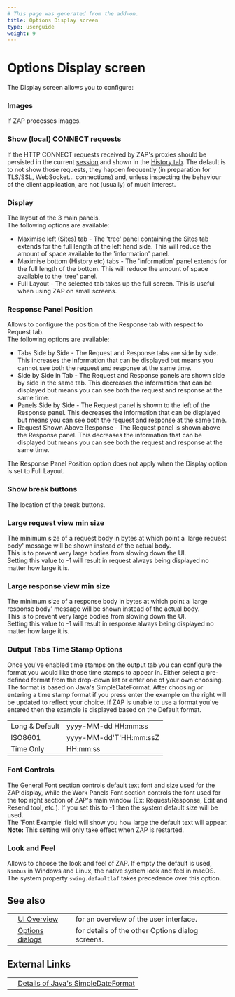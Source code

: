```yaml
---
# This page was generated from the add-on.
title: Options Display screen
type: userguide
weight: 9
---
```


# Options Display screen


The Display screen allows you to configure:

### Images

If ZAP processes images.

### Show (local) CONNECT requests

If the HTTP CONNECT requests received by ZAP's proxies should be persisted in the current [session](/docs/desktop/ui/tlmenu/file/) and shown in the [History tab](/docs/desktop/ui/tabs/history/). The default is to not show those requests, they happen frequently (in preparation for TLS/SSL, WebSocket... connections) and, unless inspecting the behaviour of the client application, are not (usually) of much interest.

### Display

The layout of the 3 main panels.  
The following options are available:

* Maximise left (Sites) tab - The 'tree' panel containing the Sites tab extends for the full length of the left hand side. This will reduce the amount of space available to the 'information' panel.
* Maximise bottom (History etc) tabs - The 'information' panel extends for the full length of the bottom. This will reduce the amount of space available to the 'tree' panel.
* Full Layout - The selected tab takes up the full screen. This is useful when using ZAP on small screens.

### Response Panel Position

Allows to configure the position of the Response tab with respect to Request tab.  
The following options are available:

* Tabs Side by Side - The Request and Response tabs are side by side. This increases the information that can be displayed but means you cannot see both the request and response at the same time.
* Side by Side in Tab - The Request and Response panels are shown side by side in the same tab. This decreases the information that can be displayed but means you can see both the request and response at the same time.
* Panels Side by Side - The Request panel is shown to the left of the Response panel. This decreases the information that can be displayed but means you can see both the request and response at the same time.
* Request Shown Above Response - The Request panel is shown above the Response panel. This decreases the information that can be displayed but means you can see both the request and response at the same time.

The Response Panel Position option does not apply when the Display option is set to Full Layout.

### Show break buttons

The location of the break buttons.

### Large request view min size

The minimum size of a request body in bytes at which point a 'large request body' message will be shown instead of the actual body.  
This is to prevent very large bodies from slowing down the UI.  
Setting this value to -1 will result in request always being displayed no matter how large it is.

### Large response view min size

The minimum size of a response body in bytes at which point a 'large response body' message will be shown instead of the actual body.  
This is to prevent very large bodies from slowing down the UI.  
Setting this value to -1 will result in response always being displayed no matter how large it is.

### Output Tabs Time Stamp Options

Once you've enabled time stamps on the output tab you can configure the format you would like those time stamps to appear in. Either select a pre-defined format from the drop-down list or enter one of your own choosing. The format is based on Java's SimpleDateFormat. After choosing or entering a time stamp format if you press enter the example on the right will be updated to reflect your choice. If ZAP is unable to use a format you've entered then the example is displayed based on the Default format.

|                 |                        |
|-----------------|------------------------|
| Long \& Default | yyyy-MM-dd HH:mm:ss    |
| ISO8601         | yyyy-MM-dd'T'HH:mm:ssZ |
| Time Only       | HH:mm:ss               |

### Font Controls

The General Font section controls default text font and size used for the ZAP display, while the Work Panels Font section controls the font used for the top right section of ZAP's main window (Ex: Request/Response, Edit and Resend tool, etc.). If you set this to -1 then the system default size will be used.  
The 'Font Example' field will show you how large the default text will appear.  
**Note:** This setting will only take effect when ZAP is restarted.

### Look and Feel

Allows to choose the look and feel of ZAP. If empty the default is used, `Nimbus` in Windows and Linux, the native system look and feel in macOS.  
The system property `swing.defaultlaf` takes precedence over this option.

## See also

|   |                                                      |                                                  |
|---|------------------------------------------------------|--------------------------------------------------|
|   | [UI Overview](/docs/desktop/ui/)                     | for an overview of the user interface.           |
|   | [Options dialogs](/docs/desktop/ui/dialogs/options/) | for details of the other Options dialog screens. |

## External Links

|   |                                                                                                                 |
|---|-----------------------------------------------------------------------------------------------------------------|
|   | [Details of Java's SimpleDateFormat](https://docs.oracle.com/javase/8/docs/api/java/text/SimpleDateFormat.html) |
